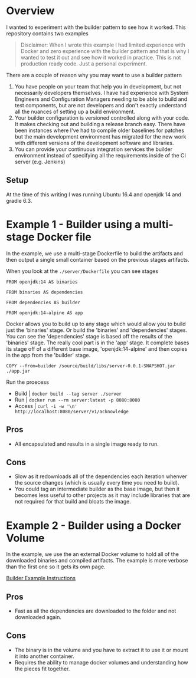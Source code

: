 # Overview
I wanted to experiment with the builder pattern to see how it worked. This repository contains two examples

> Disclaimer: When I wrote this example I had limited experience with Docker and zero experience with the builder pattern and that is why I wanted to test it out and see how it worked in practice. This is not production ready code. Just a personal experiment.

There are a couple of reason why you may want to use a builder pattern

1. You have people on your team that help you in development, but not necessarily developers themselves. I have had experience with System Engineers and Configuration Managers needing to be able to build and test components, but are not developers and don't exactly understand all the nuances of setting up a build environment.
1. Your builder configuration is versioned controlled along with your code. It makes checking out and building a release branch easy. There have been instances where I've had to compile older baselines for patches but the main development environment has migrated for the new work with different versions of the development software and libraries.
1. You can provide your continuous integration services the builder environment instead of specifying all the requirements inside of the CI server (e.g. Jenkins)

## Setup
At the time of this writing I was running Ubuntu 16.4 and openjdk 14 and gradle 6.3.

# Example 1 - Builder using a multi-stage Docker file
In the example, we use a multi-stage Dockerfile to build the artifacts and then output a single small container based on the previous stages artifacts. 

When you look at the `./server/Dockerfile` you can see stages
   ```
   FROM openjdk:14 AS binaries
   
   FROM binaries AS dependencies
   
   FROM dependencies AS builder

   FROM openjdk:14-alpine AS app
   ```
Docker allows you to build up to any stage which would allow you to build just the 'binaries' stage. Or build the 'binaries' and 'dependencies' stages. You can see the 'dependencies' stage is based off the results of the 'binaries' stage. The really cool part is in the 'app' stage. It complete bases its stage off of a different base image, 'openjdk:14-alpine' and then copies in the app from the 'builder' stage.
   ```
   COPY --from=builder /source/build/libs/server-0.0.1-SNAPSHOT.jar ./app.jar
   ```

Run the proecess
* Build | `docker build --tag server ./server`
* Run | `docker run --rm server:latest -p 8080:8080`
* Access | `curl -i -w '\n' http://localhost:8080/server/v1/acknowledge` 


## Pros
* All encapsulated and results in a single image ready to run.

## Cons
* Slow as it redownloads all of the dependencies each iteration whenver the source changes (which is usually every time you need to build).
* You could tag an intermediate builder as the base image, but then it becomes less useful to other projects as it may include libraries that are not required for that build and bloats the image.


# Example 2 - Builder using a Docker Volume
In the example, we use the an external Docker volume to hold all of the downloaded binaries and compiled artifacts. The example is more verbose than the first one so it gets its own page.

[Builder Example Instructions](./builder/README.md)

## Pros
* Fast as all the dependencies are downloaded to the folder and not downloaded again.

## Cons
* The binary is in the volume and you have to extract it to use it or mount it into another container.
* Requires the ability to manage docker volumes and understanding how the pieces fit together.
